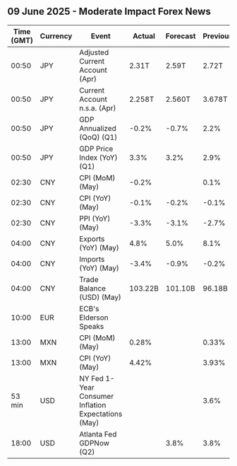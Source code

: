 ## 09 June 2025 - Moderate Impact Forex News

| Time (GMT) | Currency | Event | Actual | Forecast | Previous |
|------|----------|-------|--------|----------|----------|
| 00:50 | JPY | Adjusted Current Account (Apr) | 2.31T | 2.59T | 2.72T |
| 00:50 | JPY | Current Account n.s.a. (Apr) | 2.258T | 2.560T | 3.678T |
| 00:50 | JPY | GDP Annualized (QoQ) (Q1) | -0.2% | -0.7% | 2.2% |
| 00:50 | JPY | GDP Price Index (YoY) (Q1) | 3.3% | 3.2% | 2.9% |
| 02:30 | CNY | CPI (MoM) (May) | -0.2% |  | 0.1% |
| 02:30 | CNY | CPI (YoY) (May) | -0.1% | -0.2% | -0.1% |
| 02:30 | CNY | PPI (YoY) (May) | -3.3% | -3.1% | -2.7% |
| 04:00 | CNY | Exports (YoY) (May) | 4.8% | 5.0% | 8.1% |
| 04:00 | CNY | Imports (YoY) (May) | -3.4% | -0.9% | -0.2% |
| 04:00 | CNY | Trade Balance (USD) (May) | 103.22B | 101.10B | 96.18B |
| 10:00 | EUR | ECB's Elderson Speaks |  |  |  |
| 13:00 | MXN | CPI (MoM) (May) | 0.28% |  | 0.33% |
| 13:00 | MXN | CPI (YoY) (May) | 4.42% |  | 3.93% |
| 53 min | USD | NY Fed 1-Year Consumer Inflation Expectations (May) |  |  | 3.6% |
| 18:00 | USD | Atlanta Fed GDPNow (Q2) |  | 3.8% | 3.8% |

